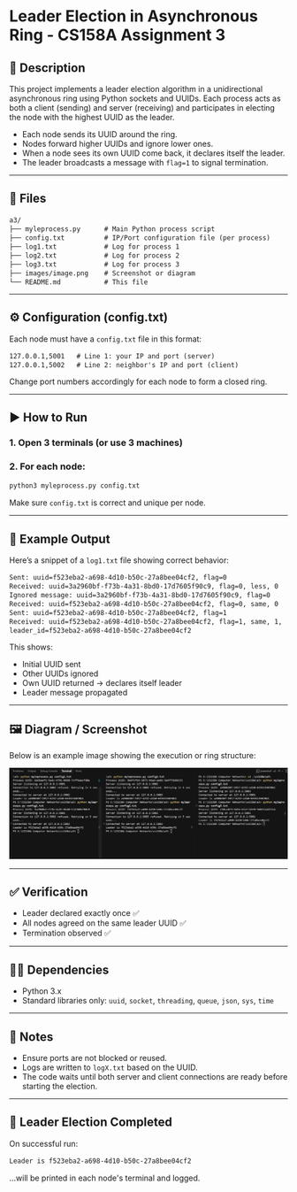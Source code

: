 # Leader Election in Asynchronous Ring - CS158A Assignment 3

## 📌 Description
This project implements a leader election algorithm in a unidirectional asynchronous ring using Python sockets and UUIDs. Each process acts as both a client (sending) and server (receiving) and participates in electing the node with the highest UUID as the leader.

- Each node sends its UUID around the ring.
- Nodes forward higher UUIDs and ignore lower ones.
- When a node sees its own UUID come back, it declares itself the leader.
- The leader broadcasts a message with `flag=1` to signal termination.

---

## 📁 Files

```
a3/
├── myleprocess.py      # Main Python process script
├── config.txt          # IP/Port configuration file (per process)
├── log1.txt            # Log for process 1
├── log2.txt            # Log for process 2
├── log3.txt            # Log for process 3
├── images/image.png    # Screenshot or diagram
└── README.md           # This file
```

---

## ⚙️ Configuration (config.txt)
Each node must have a `config.txt` file in this format:
```
127.0.0.1,5001   # Line 1: your IP and port (server)
127.0.0.1,5002   # Line 2: neighbor's IP and port (client)
```
Change port numbers accordingly for each node to form a closed ring.

---

## ▶️ How to Run

### 1. Open 3 terminals (or use 3 machines)

### 2. For each node:
```bash
python3 myleprocess.py config.txt
```
Make sure `config.txt` is correct and unique per node.

---

## 📝 Example Output

Here’s a snippet of a `log1.txt` file showing correct behavior:
```
Sent: uuid=f523eba2-a698-4d10-b50c-27a8bee04cf2, flag=0
Received: uuid=3a2960bf-f73b-4a31-8bd0-17d7605f90c9, flag=0, less, 0
Ignored message: uuid=3a2960bf-f73b-4a31-8bd0-17d7605f90c9, flag=0
Received: uuid=f523eba2-a698-4d10-b50c-27a8bee04cf2, flag=0, same, 0
Sent: uuid=f523eba2-a698-4d10-b50c-27a8bee04cf2, flag=1
Received: uuid=f523eba2-a698-4d10-b50c-27a8bee04cf2, flag=1, same, 1, leader_id=f523eba2-a698-4d10-b50c-27a8bee04cf2
```

This shows:
- Initial UUID sent
- Other UUIDs ignored
- Own UUID returned → declares itself leader
- Leader message propagated

---

## 🖼️ Diagram / Screenshot

Below is an example image showing the execution or ring structure:

![Leader Election Demo](images/image.png)

---

## ✅ Verification
- Leader declared exactly once ✅
- All nodes agreed on the same leader UUID ✅
- Termination observed ✅

---

## 🧑‍💻 Dependencies
- Python 3.x
- Standard libraries only: `uuid`, `socket`, `threading`, `queue`, `json`, `sys`, `time`

---

## 📣 Notes
- Ensure ports are not blocked or reused.
- Logs are written to `logX.txt` based on the UUID.
- The code waits until both server and client connections are ready before starting the election.

---

## 🏁 Leader Election Completed

On successful run:
```bash
Leader is f523eba2-a698-4d10-b50c-27a8bee04cf2
```
...will be printed in each node's terminal and logged.

